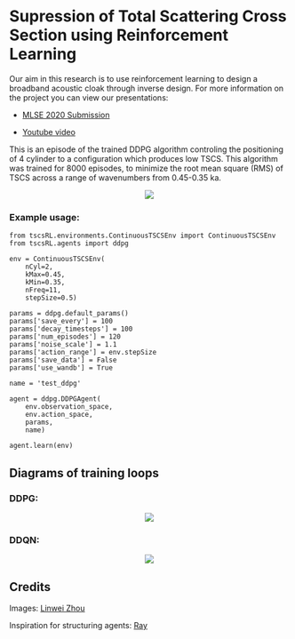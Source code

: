 # Supression of Total Scattering Cross Section using Reinforcement Learning

<p>Our aim in this research is to use reinforcement learning to design a broadband acoustic cloak through inverse design. For more information on the project you can view our presentations:</p>

* [MLSE 2020 Submission](https://www.mlse2020.com/posters/engineering-7)

* [Youtube video](https://www.youtube.com/watch?v=K_QukLcNlUM&feature=emb_logo)

<p>This is an episode of the trained DDPG algorithm controling the positioning of 4 cylinder to a configuration which produces low TSCS. This algorithm was trained for 8000 episodes, to minimize the root mean square (RMS) of TSCS across a range of wavenumbers from 0.45-0.35 ka.</p>
<p align="center">
	<img src="https://github.com/gladisor/TSCSProject/blob/tristan/images/ddpg4cyl0.45-0.35-8000decay.gif">
</p>

<h3>Example usage:</h3>

```
from tscsRL.environments.ContinuousTSCSEnv import ContinuousTSCSEnv
from tscsRL.agents import ddpg

env = ContinuousTSCSEnv(
	nCyl=2,
	kMax=0.45,
	kMin=0.35,
	nFreq=11,
	stepSize=0.5)

params = ddpg.default_params()
params['save_every'] = 100
params['decay_timesteps'] = 100
params['num_episodes'] = 120
params['noise_scale'] = 1.1
params['action_range'] = env.stepSize
params['save_data'] = False
params['use_wandb'] = True

name = 'test_ddpg'

agent = ddpg.DDPGAgent(
	env.observation_space, 
	env.action_space, 
	params, 
	name)

agent.learn(env)	
```

## Diagrams of training loops

<h3>DDPG:</h3>
<p align="center">
	<img src="https://github.com/gladisor/TSCSProject/blob/tristan/images/DDPG.png">
</p>

<h3>DDQN:</h3>
<p align="center">
	<img src="https://github.com/gladisor/TSCSProject/blob/tristan/images/DDQN.png">
</p>

## Credits
Images:
[Linwei Zhou](https://github.com/DiuLaMaX)

Inspiration for structuring agents:
[Ray](https://github.com/ray-project/ray)